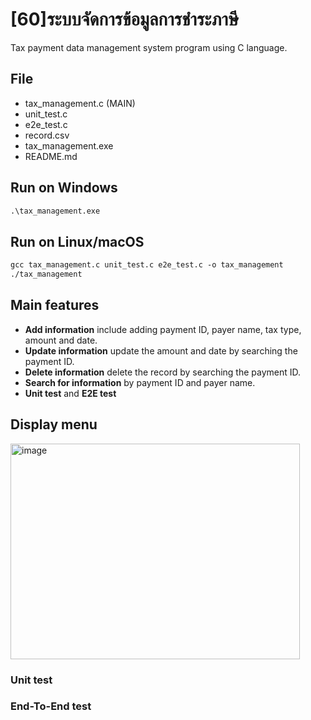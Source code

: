 # [60]ระบบจัดการข้อมูลการชำระภาษี
Tax payment data management system program using C language.

## File
- tax_management.c (MAIN)
- unit_test.c
- e2e_test.c
- record.csv
- tax_management.exe
- README.md

## Run on Windows
```md
.\tax_management.exe
```
## Run on Linux/macOS
```md
gcc tax_management.c unit_test.c e2e_test.c -o tax_management
./tax_management
```

## Main features 
- **Add information** include adding payment ID, payer name, tax type, amount and date.
- **Update information** update the amount and date by searching the payment ID.
- **Delete information** delete the record by searching the payment ID.
- **Search for information** by payment ID and payer name.
- **Unit test** and **E2E test**

## Display menu
<img width="463" height="345" alt="image" src="https://github.com/user-attachments/assets/6069feb8-57c8-4025-8482-6a0e13bec30c" />

### Unit test
### End-To-End test



